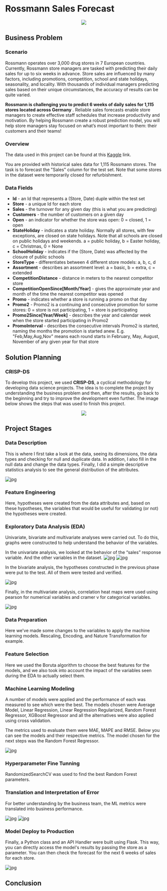 # Rossmann Sales Forecast 

<p align="center">
  <img src="https://images.prismic.io/flipapp-relaunch/c7d8f723-fe04-44af-a4f7-f70a68445140_rossmann-logo.png?auto=compress,format">
</p>

## Business Problem 
### Scenario
Rossmann operates over 3,000 drug stores in 7 European countries. Currently, Rossmann store managers are tasked with predicting their daily sales for up to six weeks in advance. Store sales are influenced by many factors, including promotions, competition, school and state holidays, seasonality, and locality. With thousands of individual managers predicting sales based on their unique circumstances, the accuracy of results can be quite varied.

**Rossmann is challenging you to predict 6 weeks of daily sales for 1,115 stores located across Germany** . Reliable sales forecasts enable store managers to create effective staff schedules that increase productivity and motivation. By helping Rossmann create a robust prediction model, you will help store managers stay focused on what’s most important to them: their customers and their teams!

### Overview
The data used in this project can be found at this [Kaggle](https://www.kaggle.com/competitions/rossmann-store-sales/data) link.

You are provided with historical sales data for 1,115 Rossmann stores. The task is to forecast the "Sales" column for the test set. Note that some stores in the dataset were temporarily closed for refurbishment.

### Data Fields

- **Id** - an Id that represents a (Store, Date) duple within the test set
- **Store** - a unique Id for each store
- **Sales** - the turnover for any given day (this is what you are predicting)
- **Customers** - the number of customers on a given day
- **Open** - an indicator for whether the store was open: 0 = closed, 1 = open
- **StateHoliday** - indicates a state holiday. Normally all stores, with few exceptions, are closed on state holidays. Note that all schools are closed on public holidays and weekends. a = public holiday, b = Easter holiday, c = Christmas, 0 = None
- **SchoolHoliday** - indicates if the (Store, Date) was affected by the closure of public schools
- **StoreType** - differentiates between 4 different store models: a, b, c, d
- **Assortment** - describes an assortment level: a = basic, b = extra, c = extended
- **CompetitionDistance** - distance in meters to the nearest competitor store
- **CompetitionOpenSince[Month/Year]** - gives the approximate year and month of the time the nearest competitor was opened
- **Promo** - indicates whether a store is running a promo on that day
- **Promo2** - Promo2 is a continuing and consecutive promotion for some stores: 0 = store is not participating, 1 = store is participating
- **Promo2Since[Year/Week]** - describes the year and calendar week when the store started participating in Promo2
- **PromoInterval** - describes the consecutive intervals Promo2 is started, naming the months the promotion is started anew. E.g. "Feb,May,Aug,Nov" means each round starts in February, May, August, November of any given year for that store

## Solution Planning 

### CRISP-DS
To develop this project, we used **CRISP-DS**, a cyclical methodology for developing data science projects. The idea is to complete the project by understanding the business problem and then, after the results, go back to the beginning and try to improve the development even further. The image below shows the steps that was used to finish this project. 

<p align="center">
  <img src="https://miro.medium.com/v2/resize:fit:640/format:webp/1*hilp0xizP_43qVQ7wofz-w.jpeg">
</p>


## Project Stages

### Data Description
This is where I first take a look at the data, seeing its dimensions, the data types and checking for null and duplicate data. In addition, I also fill in the null data and change the data types. Finally, I did a simple descriptive statistics analysis to see the general distribution of the attributes. 

![jpg](imgs/1.png)

### Feature Engineering
Here, hypotheses were created from the data attributes and, based on these hypotheses, the variables that would be useful for validating (or not) the hypotheses were created. 

### Exploratory Data Analysis (EDA)
Univariate, bivariate and multivariate analyses were carried out. To do this, graphs were constructed to help understand the behavior of the variables. 

In the univariate analysis, we looked at the behavior of the “sales” response variable. And the other variables in the dataset. 
![jpg](imgs/2.png)
![jpg](imgs/3.png)

In the bivariate analysis, the hypotheses constructed in the previous phase were put to the test. All of them were tested and verified. 

![jpg](imgs/4.png)

Finally, in the multivariate analysis, correlation heat maps were used using pearson for numerical variables and cramer v for categorical variables. 

![jpg](imgs/5.png)

### Data Preparation
Here we've made some changes to the variables to apply the machine learning models. Rescaling, Encoding, and Nature Transformation for example. 

### Feature Selection
Here we used the Boruta algorithm to choose the best features for the models, and we also took into account the impact of the variables seen during the EDA to actually select them. 

### Machine Learning Modeling
A number of models were applied and the performance of each was measured to see which were the best. The models chosen were Average Model, Linear Regression, Linear Regression Regularized, Random Forest Regressor, XGBoost Regressor and all the alternatives were also applied using cross validation. 

The metrics used to evaluate them were MAE, MAPE and RMSE. Below you can see the models and their respective metrics. The model chosen for the next steps was the Random Forest Regressor.

![jpg](imgs/6.png)

### Hyperparameter Fine Tunning 
RandomizedSearchCV was used to find the best Random Forest parameters. 

### Translation and Interpretation of Error 
For better understanding by the business team, the ML metrics were translated into business performance.

![jpg](imgs/8.png)
![jpg](imgs/7.png)

### Model Deploy to Production 
Finally, a Python class and an API Handler were built using Flask. This way, you can directly access the model's results by passing the store as a parameter. You can then check the forecast for the next 6 weeks of sales for each store. 

![jpg](imgs/9.png)

## Conclusion

